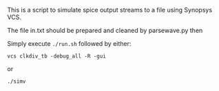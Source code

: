 This is a script to simulate spice output streams to a file using Synopsys VCS.

The file in.txt should be prepared and cleaned by parsewave.py then

Simply execute ```./run.sh``` followed by either:

```vcs clkdiv_tb -debug_all -R -gui ```

or

```./simv```
